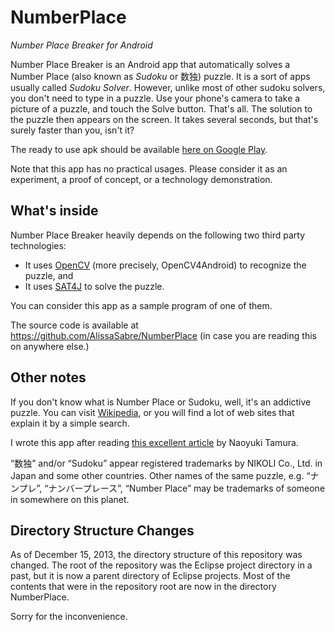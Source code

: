 NumberPlace
===========

_Number Place Breaker for Android_

Number Place Breaker is an Android app that automatically solves a Number Place (also known as _Sudoku_ or 数独) puzzle.  It is a sort of apps usually called _Sudoku Solver_.  However, unlike most of other sudoku solvers, you don't need to type in a puzzle.  Use your phone's camera to take a picture of a puzzle, and touch the Solve button.  That's all.  The solution to the puzzle then appears on the screen.  It takes several seconds, but that's surely faster than you, isn't it?

The ready to use apk should be available [here on Google Play](https://play.google.com/store/apps/details?id=com.gmail.at.sabre.alissa.numberplace).

Note that this app has no practical usages.  Please consider it as an experiment, a proof of concept, or a technology demonstration.

What's inside
-------------

Number Place Breaker heavily depends on the following two third party technologies:

* It uses [OpenCV](http://opencv.org) (more precisely, OpenCV4Android) to recognize the puzzle, and
* It uses [SAT4J](http://www.sat4j.org) to solve the puzzle.

You can consider this app as a sample program of one of them.

The source code is available at https://github.com/AlissaSabre/NumberPlace (in case you are reading this on anywhere else.)

Other notes
-----------

If you don't know what is Number Place or Sudoku, well, it's an addictive puzzle. You can visit [Wikipedia](http://en.wikipedia.org/wiki/Sudoku), or you will find a lot of web sites that explain it by a simple search.

I wrote this app after reading [this excellent article](http://bach.istc.kobe-u.ac.jp/copris/puzzles/sudoku/index.html) by Naoyuki Tamura.

“数独” and/or “Sudoku” appear registered trademarks by NIKOLI Co., Ltd. in Japan and some other countries. Other names of the same puzzle, e.g. “ナンプレ”, “ナンバープレース”, “Number Place” may be trademarks of someone in somewhere on this planet.

Directory Structure Changes
---------------------------

As of December 15, 2013, the directory structure of this repository was changed.  The root of the repository was the Eclipse project directory in a past, but it is now a parent directory of Eclipse projects.  Most of the contents that were in the repository root are now in the directory NumberPlace.

Sorry for the inconvenience.
